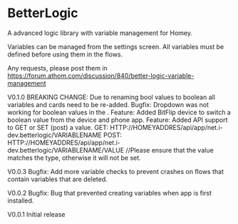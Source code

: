 # BetterLogic
A advanced logic library with variable management for Homey.

Variables can be managed from the settings screen. All variables must be defined before using them in the flows.

Any requests, please post them in https://forum.athom.com/discussion/840/better-logic-variable-management

V0.1.0
BREAKING CHANGE: Due to renaming bool values to boolean all variables and cards need to be re-added.
Bugfix: Dropdown was not working for boolean values in the .
Feature: Added BitFlip device to switch a boolean value from the device and phone app.
Feature: Added API support to GET or SET (post) a value.
    GET: HTTP://HOMEYADDRES/api/app/net.i-dev.betterlogic/VARIABLENAME
	POST: HTTP://HOMEYADDRES/api/app/net.i-dev.betterlogic/VARIABLENAME/VALUE  //Please ensure that the value matches the type, otherwise it will not be set.

V0.0.3
Bugfix: Add more variable checks to prevent crashes on flows that contain variables that are deleted.

V0.0.2
Bugfix: Bug that prevented creating variables when app is first installed. 

V0.0.1
Initial release
